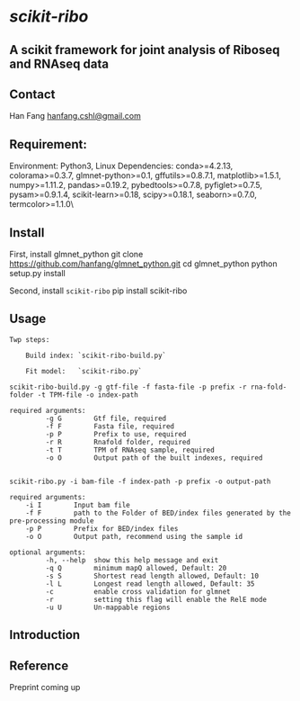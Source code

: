 # *scikit-ribo* 

A scikit framework for joint analysis of Riboseq and RNAseq data
--------

## Contact

Han Fang
hanfang.cshl@gmail.com

## Requirement: 
Environment: Python3, Linux
Dependencies:
conda>=4.2.13, colorama>=0.3.7, glmnet-python>=0.1, gffutils>=0.8.7.1, matplotlib>=1.5.1, numpy>=1.11.2, pandas>=0.19.2, pybedtools>=0.7.8, pyfiglet>=0.7.5, pysam>=0.9.1.4, scikit-learn>=0.18, scipy>=0.18.1, seaborn>=0.7.0, termcolor>=1.1.0\

## Install

First, install glmnet_python
    git clone https://github.com/hanfang/glmnet_python.git
    cd glmnet_python
    python setup.py install

Second, install `scikit-ribo`
    pip install scikit-ribo

## Usage
    Twp steps:

    	Build index: `scikit-ribo-build.py`

    	Fit model:   `scikit-ribo.py`

    scikit-ribo-build.py -g gtf-file -f fasta-file -p prefix -r rna-fold-folder -t TPM-file -o index-path

    required arguments:
    	     -g G        Gtf file, required
    	     -f F        Fasta file, required
    	     -p P        Prefix to use, required
    	     -r R        Rnafold folder, required
    	     -t T        TPM of RNAseq sample, required
    	     -o O        Output path of the built indexes, required
    
    
    scikit-ribo.py -i bam-file -f index-path -p prefix -o output-path

    required arguments:
        -i I        Input bam file
    	-f F        path to the Folder of BED/index files generated by the pre-processing module
    	-p P        Prefix for BED/index files
    	-o O        Output path, recommend using the sample id

    optional arguments:    
    	     -h, --help  show this help message and exit
    	     -q Q        minimum mapQ allowed, Default: 20
    	     -s S        Shortest read length allowed, Default: 10
    	     -l L        Longest read length allowed, Default: 35
    	     -c          enable cross validation for glmnet
    	     -r          setting this flag will enable the RelE mode
    	     -u U        Un-mappable regions

## Introduction

## Reference

Preprint coming up